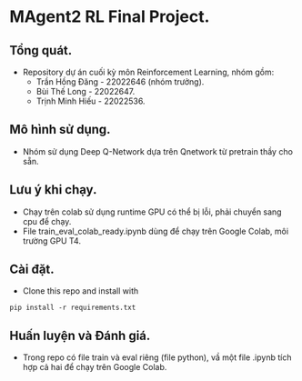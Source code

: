# MAgent2 RL Final Project.
## Tổng quát.
- Repository dự án cuối kỳ môn Reinforcement Learning, nhóm gồm:
  + Trần Hồng Đăng - 22022646 (nhóm trưởng).
  + Bùi Thế Long - 22022647.
  + Trịnh Minh Hiếu - 22022536.

## Mô hình sử dụng.
- Nhóm sử dụng Deep Q-Network dựa trên Qnetwork từ pretrain thầy cho sẵn.

## Lưu ý khi chạy.
- Chạy trên colab sử dụng runtime GPU có thể bị lỗi, phải chuyển sang cpu để chạy.
- File train_eval_colab_ready.ipynb dùng để chạy trên Google Colab, môi trường GPU T4.

## Cài đặt.
- Clone this repo and install with
```
pip install -r requirements.txt
```

## Huấn luyện và Đánh giá.
- Trong repo có file train và eval riêng (file python), vầ một file .ipynb tích hợp cả hai để chạy trên Google Colab.


